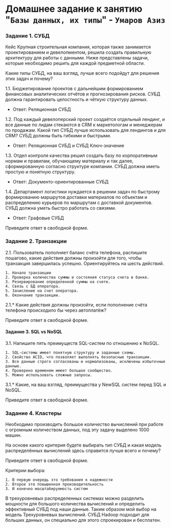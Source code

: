 # Домашнее задание к занятию "`Базы данных, их типы`" - `Умаров Азиз`

### Задание 1. СУБД

Кейс
Крупная строительная компания, которая также занимается проектированием и девелопментом, решила создать правильную архитектуру для работы с данными. Ниже представлены задачи, которые необходимо решить для каждой предметной области.

Какие типы СУБД, на ваш взгляд, лучше всего подойдут для решения этих задач и почему?

1.1. Бюджетирование проектов с дальнейшим формированием финансовых аналитических отчётов и прогнозирования рисков. СУБД должна гарантировать целостность и чёткую структуру данных.

- Ответ: Реляционная СУБД

1.2. Под каждый девелоперский проект создаётся отдельный лендинг, и все данные по лидам стекаются в CRM к маркетологам и менеджерам по продажам. Какой тип СУБД лучше использовать для лендингов и для CRM? СУБД должны быть гибкими и быстрыми.

- Ответ: Реляционная СУБД и  СУБД Ключ-значение

1.3. Отдел контроля качества решил создать базу по корпоративным нормам и правилам, обучающему материалу и так далее, сформированную согласно структуре компании. СУБД должна иметь простую и понятную структуру.

- Ответ: Документо-ориентированные СУБД

1.4. Департамент логистики нуждается в решении задач по быстрому формированию маршрутов доставки материалов по объектам и распределению курьеров по маршрутам с доставкой документов. СУБД должна уметь быстро работать со связями.

- Ответ: Графовые СУБД

Приведите ответ в свободной форме.

### Задание 2. Транзакции
2.1. Пользователь пополняет баланс счёта телефона, распишите пошагово, какие действия должны произойти для того, чтобы транзакция завершилась успешно. Ориентируйтесь на шесть действий.

	1. Начало транзакции
	2. Проверка количества суммы и состояния статуса счета в банке.
	3. Резервирование определенной суммы на счете.
	4. Связь с БД оператора.
	5. Зачисление на счет оператора.
	6. Окончание транзакции.

2.1.* Какие действия должны произойти, если пополнение счёта телефона происходило бы через автоплатёж?

Приведите ответ в свободной форме.

#### Задание 3. SQL vs NoSQL

3.1. Напишите пять преимуществ SQL-систем по отношению к NoSQL.

	1. SQL-системы имеет понятную структуру и заданные схемы.
	2. Свойство ACID, что позволяет выполнять безопасные транзакции.
	3. Все данные строго согласованы и нормализованы, исключены избыточные данные.
	4. Проверено временем имеет большое сообщество.
	5. Можно использовать сложные запросы.
	

3.1.* Какие, на ваш взгляд, преимущества у NewSQL систем перед SQL и NoSQL.

Приведите ответ в свободной форме.

### Задание 4. Кластеры

Необходимо производить большое количество вычислений при работе с огромным количеством данных, под эту задачу выделено 1000 машин.

На основе какого критерия будете выбирать тип СУБД и какая модель распределённых вычислений здесь справится лучше всего и почему?

Приведите ответ в свободной форме.

Критерии выбора:

	1. В первую очередь это требования к надежности 
	2. Второе это повышенная производительность 
	3. И конечно масштабируемость систем

В трехуровневых распределенных системах можно разделить мощности для большого количества вычислений и определить эффективный СУБД под наши данные. Таким образом мой выбор на модель Трехуровневых вычислений.
СУБД Hadoop подходит для больших данных, он специально для этого спроекирован и бесплатен. 
